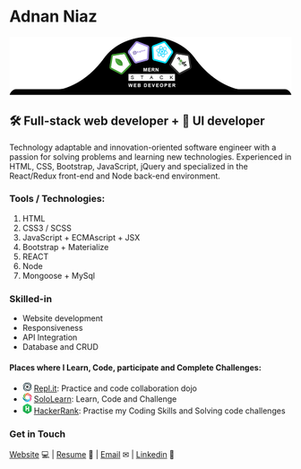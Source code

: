 # Adnan Niaz
![img](images/banner2.png)

## 🛠 Full-stack web developer + 🎨 UI developer
Technology adaptable and innovation-oriented software engineer with a passion for solving problems and learning new
technologies. Experienced in HTML, CSS, Bootstrap, JavaScript, jQuery and specialized in the React/Redux front-end
and Node back-end environment.

### Tools / Technologies:
 1. HTML
 2. CSS3 / SCSS
 3. JavaScript + ECMAscript + JSX
 4. Bootstrap + Materialize
 5. REACT
 6. Node
 7. Mongoose + MySql
 
 ### Skilled-in
  - Website development
  - Responsiveness
  - API Integration
  - Database and CRUD

#### Places where I Learn, Code, participate and Complete Challenges:

 - ![replit](images/replit.png) [Repl.it](https://repl.it/@adnanniaz): Practice and code collaboration dojo
 - ![sololearn](images/sololearn.png) [SoloLearn](https://www.sololearn.com/Profile/383429): Learn, Code and Challenge
 - ![hackerrank](images/hacker-rank.png) [HackerRank](https://www.hackerrank.com/adnan_niaz71): Practise my Coding Skills and Solving code challenges

### Get in Touch
[Website](https://www.sanistudio.online) 💻 |
[Resume](https://drive.google.com/open?id=1Kd3K2eCeDBLFDuSfHqVtPW3C3ACL7ueC) 📄 |
[Email](mailto:adnanniaz77@yahoo.com) ✉ |
[Linkedin](https://www.linkedin.com/in/adnanniaz77/) 🔗

